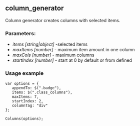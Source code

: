 ## column_generator

Column generator creates columns with selected items.

### Parameters:
- *items [string|object]* -selected items
- *maxItems [number]* - maximum item amount in one column
- *maxCols [number]* - maximum columns
- *startIndex [number]* - start at 0 by default or from defined


### Usage example

``` JS
var options = {
   appendTo: $(".badge"),
   items: $(".class_columns"),
   maxItems: 7,
   startIndex: 2,
   columnTag: "div"
};

Columns(options);
```
